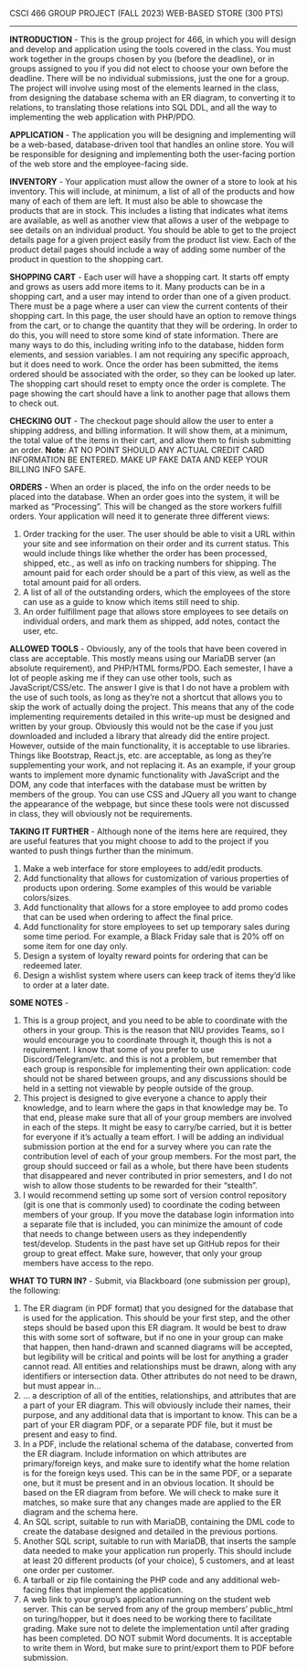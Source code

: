 CSCI 466 GROUP PROJECT (FALL 2023)
WEB-BASED STORE (300 PTS)
__________________________________________

**INTRODUCTION** - 
This is the group project for 466, in which you will design and develop and application using the tools covered in the class. You must work together in the groups chosen by you (before the deadline), or in groups assigned to you if you did not elect to choose your own before the deadline. There will be no individual submissions, just the one for a group.
The project will involve using most of the elements learned in the class, from designing the database schema with an ER diagram, to converting it to relations, to translating those relations into SQL DDL, and all the way to implementing the web application with PHP/PDO.

**APPLICATION** - 
The application you will be designing and implementing will be a web-based, database-driven tool that handles an online store. You will be responsible for designing and implementing both the user-facing portion of the web store and the employee-facing side.

**INVENTORY** - 
Your application must allow the owner of a store to look at his inventory. This will include, at minimum, a list of all of the products and how many of each
of them are left.
It must also be able to showcase the products that are in stock. This includes a listing that indicates what items are available, as well as another view that allows a user of the webpage to see details on an individual product. You should be able to get to the project details page for a given project easily from the product list view.
Each of the product detail pages should include a way of adding some number of the product in question to the shopping cart.

**SHOPPING CART** - 
Each user will have a shopping cart. It starts off empty and grows as users add more items to it. Many products can be in a shopping cart, and a user may intend to order than one of a given product. There must be a page where a user can view the current contents of their shopping cart.
In this page, the user should have an option to remove things from the cart, or to change the quantity that they will be ordering.
In order to do this, you will need to store some kind of state information. There are many ways to do this, including writing info to the database, hidden form elements, and session variables. I am not requiring any specific approach, but it does need to work.
Once the order has been submitted, the items ordered should be associated with the order, so they can be looked up later. The shopping cart should reset to empty once the order is complete.
The page showing the cart should have a link to another page that allows them to check out.

**CHECKING OUT** - 
The checkout page should allow the user to enter a shipping address, and billing information. It will show them, at a minimum, the
total value of the items in their cart, and allow them to finish submitting an order.
**Note**: AT NO POINT SHOULD ANY ACTUAL CREDIT CARD INFORMATION BE ENTERED. MAKE UP FAKE DATA AND KEEP YOUR BILLING INFO SAFE.

**ORDERS** - 
When an order is placed, the info on the order needs to be placed into the database. When an order goes into the system, it will be marked as “Processing”. This will be changed as the store workers fulfill orders. Your application will need it to generate three different views:
1. Order tracking for the user. The user should be able to visit a URL within your site and see information on their order and its current status. This would include things like whether the order has been processed, shipped, etc., as well as info on tracking numbers for shipping. The amount paid for each order should be a part of this view, as well as the total amount paid for all orders.
2. A list of all of the outstanding orders, which the employees of the store can use as a guide to know which items still need to ship.
3. An order fulfillment page that allows store employees to see details on individual orders, and mark them as shipped, add notes, contact the user, etc.

**ALLOWED TOOLS** - 
Obviously, any of the tools that have been covered in class are acceptable. This mostly means using our MariaDB server (an absolute requirement), and PHP/HTML forms/PDO.
Each semester, I have a lot of people asking me if they can use other tools, such as JavaScript/CSS/etc. The answer I give is that I do not have a problem with the use of such tools, as long as they’re not a shortcut that allows you to skip the work of actually doing the project.
This means that any of the code implementing requirements detailed in this write-up must be designed and written by your group. Obviously this would not be the case if you just downloaded and included a library that already did the entire project.
However, outside of the main functionality, it is acceptable to use libraries. Things like Bootstrap, React.js, etc. are acceptable, as long as they’re supplementing your work, and not replacing it.
As an example, if your group wants to implement more dynamic functionality with JavaScript and the DOM, any code that interfaces with the database must be written by members of the group.
You can use CSS and JQuery all you want to change the appearance of the webpage, but since these tools were not discussed in class, they will obviously not be requirements.

**TAKING IT FURTHER** - 
Although none of the items here are required, they are useful features that you might choose to add to the project if you wanted to push things further than the minimum.
1. Make a web interface for store employees to add/edit products.
2. Add functionality that allows for customization of various properties of products upon ordering. Some examples of this would be variable colors/sizes.
3. Add functionality that allows for a store employee to add promo codes that can be used when ordering to affect the final price.
4. Add functionality for store employees to set up temporary sales during some time period. For example, a Black Friday sale that is 20% off on some item for one day only.
5. Design a system of loyalty reward points for ordering that can be redeemed later.
6. Design a wishlist system where users can keep track of items they’d like to order at a later date.

**SOME NOTES** - 
1. This is a group project, and you need to be able to coordinate with the others in your group. This is the reason that NIU provides Teams, so I would encourage you to coordinate through it, though this is not a requirement. I know that some of you prefer to use Discord/Telegram/etc. and this is not a problem, but remember that each group is responsible for implementing their own application: code should not be shared between groups, and any discussions should be held in a setting not viewable by people outside of the group.
2. This project is designed to give everyone a chance to apply their knowledge, and to learn where the gaps in that knowledge may be. To that end, please make sure that all of your group members are involved in each of the steps. It might be easy to carry/be carried, but it is better for everyone if it’s actually a team effort. I will be adding an individual submission portion at the end for a survey where you can rate the contribution level of each of your group members. For the most part, the group should succeed or fail as a whole, but there have been students that disappeared and never contributed in prior semesters, and I do not wish to allow those students to be rewarded for their “stealth”.
3. I would recommend setting up some sort of version control repository (git is one that is commonly used) to coordinate the coding between members of your group. If you move the database login information into a separate file that is included, you can minimize the amount of code that needs to change between users as they independently test/develop. Students in the past have set up GitHub repos for their group to great effect. Make sure, however, that only your group members have access to the repo.

**WHAT TO TURN IN?** - 
Submit, via Blackboard (one submission per group), the following:
1. The ER diagram (in PDF format) that you designed for the database that is used for the application. This should be your first step, and the other steps should be based upon this ER diagram. It would be best to draw this with some sort of software, but if no one in your group can make that happen, then hand-drawn and scanned diagrams will be accepted, but legibility will be critical and points will be lost for anything a grader cannot read. All entities and relationships must be drawn, along with any identifiers or intersection data. Other attributes do not need to be drawn, but must appear in…
2. … a description of all of the entities, relationships, and attributes that are a part of your ER diagram. This will obviously include their names, their purpose, and any additional data that is important to know. This can be a part of your ER diagram PDF, or a separate PDF file, but it must be present and easy to find.
3. In a PDF, include the relational schema of the database, converted from the ER diagram. Include information on which attributes are primary/foreign keys, and make sure to identify what the home relation is for the foreign keys used. This can be in the same PDF, or a separate one, but it must be present and in an obvious location. It should be based on the ER diagram from before. We will check to make sure it matches, so make sure that any changes made are applied to the ER diagram and the schema here.
4. An SQL script, suitable to run with MariaDB, containing the DML code to create the database designed and detailed in the previous portions.
5. Another SQL script, suitable to run with MariaDB, that inserts the sample data needed to make your application run properly. This should include at least 20 different products (of your choice), 5 customers, and at least one order per customer.
6. A tarball or zip file containing the PHP code and any additional web-facing files that implement the application.
7. A web link to your group’s application running on the student web server. This can be served from any of the group members’ public_html on turing/hopper, but it does need to be working there to facilitate grading. Make sure not to delete the implementation until after grading has been completed.
DO NOT submit Word documents. It is acceptable to write them in Word, but make sure to print/export them to PDF before submission.
